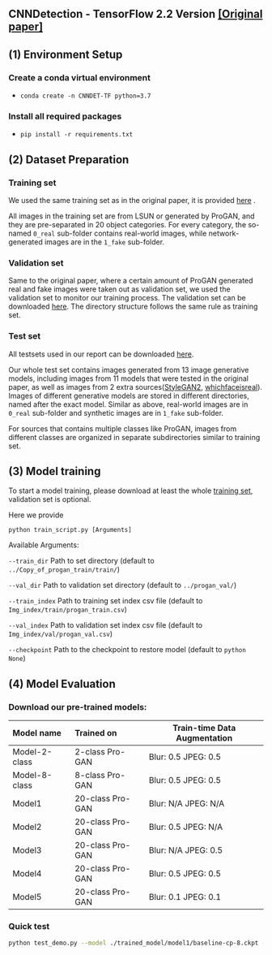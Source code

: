 ## CNNDetection - TensorFlow 2.2 Version [[Original paper]](https://openaccess.thecvf.com/content_CVPR_2020/html/Wang_CNN-Generated_Images_Are_Surprisingly_Easy_to_Spot..._for_Now_CVPR_2020_paper.html)



## (1) Environment Setup

### Create a conda virtual environment

-  `conda create -n CNNDET-TF python=3.7 `

### Install all required packages

- `pip install -r requirements.txt`

## (2) Dataset Preparation

### Training set

We used the same training set as in the original paper, it is provided [here](https://drive.google.com/file/d/1iVNBV0glknyTYGA9bCxT_d0CVTOgGcKh/view?usp=sharing) .

All images in the training set are from LSUN or generated by ProGAN, and they are pre-separated in 20 object categories. For every category, the so-named `0_real` sub-folder contains real-world images, while network-generated images are in the `1_fake` sub-folder.

### Validation set

Same to the original paper, where a certain amount of ProGAN generated real and fake images were taken out as validation set, we used the validation set to monitor our training process. The validation set can be downloaded [here](https://drive.google.com/file/d/1FU7xF8Wl_F8b0tgL0529qg2nZ_RpdVNL/view?usp=sharing). The directory structure follows the same rule as training set.

### Test set

All testsets used in our report can be downloaded [here](https://drive.google.com/file/d/1z_fD3UKgWQyOTZIBbYSaQ-hz4AzUrLC1/view?usp=sharing).

Our whole test set contains images generated from 13 image generative models, including images from 11 models that were tested in the original paper, as well as images from 2 extra sources([StyleGAN2](https://github.com/NVlabs/stylegan2), [whichfaceisreal](https://www.whichfaceisreal.com/)). Images of different generative models are stored in different directories, named after the exact model. Similar as above, real-world images are in `0_real` sub-folder and synthetic images are in `1_fake` sub-folder.

For sources that contains multiple classes like ProGAN, images from different classes are organized in separate subdirectories similar to training set.

## (3) Model training
To start a model training, please download at least the whole [training set](https://drive.google.com/file/d/1iVNBV0glknyTYGA9bCxT_d0CVTOgGcKh/view?usp=sharing), validation set is optional.

Here we provide 
```
python train_script.py [Arguments] 

```
Available Arguments:

```--train_dir``` Path to set directory (default to `../Copy_of_progan_train/train/`)

```--val_dir``` Path to validation set directory (default to `../progan_val/`)

```--train_index``` Path to training set index csv file (default to `Img_index/train/progan_train.csv`)

```--val_index``` Path to validation set index csv file (default to `Img_index/val/progan_val.csv`)

```--checkpoint``` Path to the checkpoint to restore model (default to `python None`)


## (4) Model Evaluation

### Download our pre-trained models:

| Model name    | Trained on       | Train-time Data Augmentation |
| :------------ | :--------------- | ---------------------------- |
| Model-2-class | 2-class Pro-GAN  | Blur: 0.5         JPEG: 0.5  |
| Model-8-class | 8-class Pro-GAN  | Blur: 0.5         JPEG: 0.5  |
| Model1        | 20-class Pro-GAN | Blur: N/A        JPEG: N/A   |
| Model2        | 20-class Pro-GAN | Blur: 0.5         JPEG: N/A  |
| Model3        | 20-class Pro-GAN | Blur: N/A        JPEG: 0.5   |
| Model4        | 20-class Pro-GAN | Blur: 0.5         JPEG: 0.5  |
| Model5        | 20-class Pro-GAN | Blur: 0.1         JPEG: 0.1  |

### Quick test

```bash
python test_demo.py --model ./trained_model/model1/baseline-cp-8.ckpt --image ./demo_images/real.png
```

